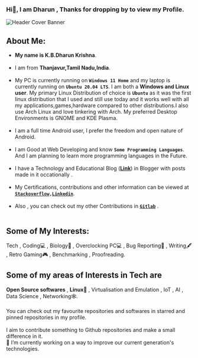 ###  Hi👋, I am Dharun , Thanks for dropping by to view my Profile. <br>
![Header Cover Banner](https://user-images.githubusercontent.com/26346867/145350510-4162a799-4035-463f-b85c-bd368b0312fd.png)
<!-- Header Cover Banner Image created using Canva -->
<h2><b>About Me:</b></h2>
<ul>
  <li><b>My name is K.B.Dharun Krishna</b>. </li><br>

<li>I am from <b>Thanjavur,Tamil Nadu,India</b>.</li><br>

 <li>My PC is currently running on <b><code>Windows 11 Home</code></b> and my laptop is currently running on <b><code>Ubuntu 20.04 LTS</code></b>. I am both a <b>Windows and Linux user</b>. My primary Linux Distribution of choice is <b><code>Ubuntu</code></b> as it was the first linux distribution that I used and still use today and it works well with all my applications,games,hardware compared to other distributions.I also use Arch Linux and love tinkering with Arch. My preferred Desktop Environments is GNOME and KDE Plasma.</li><br>
   
 <li>I am a full time Android user, I prefer the freedom and open nature of Android.</li><br> 

<li>I am Good at Web Developing and know <b><code>Some Programming Languages</code></b>. And I am planning to learn more programming languages in the Future.</li><br>
  
<li>I have a Technology and Educational Blog (<a href="https://kbdkblogs.blogspot.com"><b>Link</b></a>) in Blogger with posts made in it occationally  .</li><br>
  
<li> My Certifications, contributions and other information can be viewed at <b><code><a href="https://stackoverflow.com/users/15733296/k-b-dharun-krishna">Stackoverflow</a>,<a href="https://www.linkedin.com/in/kbdk/">Linkedin</a></code></b>.</li><br>

<li> Also , you can check out my other Contributions in <b><code><a href="https://gitlab.com/kbdharun">Gitlab</a></code></b> .</li><br>

</ul>
<h2>Some of My Interests:</h2>
Tech , Coding💻 , Biology🦠 , Overclocking PC💻 , Bug Reporting🐛 , Writing🖋️ , Retro Gaming🎮 , Benchmarking , Proofreading.
<br>
<h2>Some of my areas of Interests in Tech are</h2>
<b>Open Source softwares</b> , <b>Linux🐧</b> , Virtualisation and Emulation , IoT , AI , Data Science , Networking🕸️. 
<br><br>
You can check out my favourite repositories and softwares in starred and pinned repositories in my profile.
<br> <br>
I aim to contribute something to Github repositories and make a small difference in it. <br>
🔭 I’m currently working on a way to improve our current generation's technologies.
